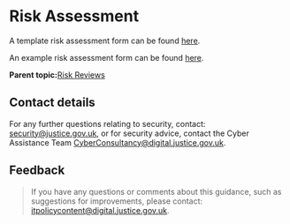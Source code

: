 # Risk Assessment

A template risk assessment form can be found [here](images/risk-acceptance-template.docx).

An example risk assessment form can be found [here](images/risk-acceptance-sample.pdf).

**Parent topic:**[Risk Reviews](risk-reviews.md)

## Contact details

For any further questions relating to security, contact: [security@justice.gov.uk](mailto:security@justice.gov.uk), or for security advice, contact the Cyber Assistance Team [CyberConsultancy@digital.justice.gov.uk](mailto:CyberConsultancy@digital.justice.gov.uk).

## Feedback

> If you have any questions or comments about this guidance, such as suggestions for improvements, please contact: [itpolicycontent@digital.justice.gov.uk](mailto:itpolicycontent@digital.justice.gov.uk).

